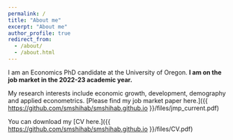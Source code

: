 ```yaml
---
permalink: /
title: "About me"
excerpt: "About me"
author_profile: true
redirect_from: 
  - /about/
  - /about.html
---
```


I am an Economics PhD candidate at the University of Oregon. **I am on the job market in the 2022-23 academic year.**

My research interests include economic growth, development, demography and applied econometrics. [Please find my job market paper here.]({{ https://github.com/smshihab/smshihab.github.io }}/files/jmp_current.pdf)

You can download my [CV here.]({{ https://github.com/smshihab/smshihab.github.io }}/files/CV.pdf)
